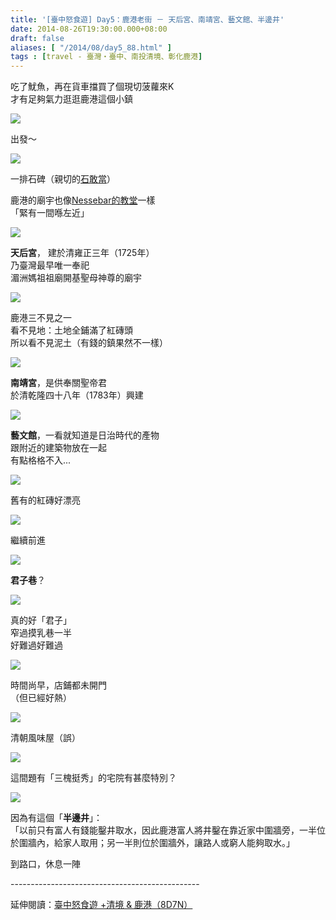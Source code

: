 ```yaml
---
title: '[臺中怒食遊] Day5：鹿港老街 － 天后宮、南靖宮、藝文館、半邊井'
date: 2014-08-26T19:30:00.000+08:00
draft: false
aliases: [ "/2014/08/day5_88.html" ]
tags : [travel - 臺灣・臺中、南投清境、彰化鹿港]
---
```


吃了魷魚，再在貨車擋買了個現切菠蘿來K  
才有足夠氣力逛逛鹿港這個小鎮  

![](/images/taichung5c1.jpg)

出發～  

![](/images/taichung5c2.jpg)

一排石碑（親切的[石敢當](https://hidie.net/okinawahea/)）  
  
鹿港的廟宇也像[Nessebar的教堂](https://hidie.net/bulgaria11c/)一樣  
「緊有一間喺左近」  

![](/images/taichung5c.jpg)

**天后宮**， 建於清雍正三年（1725年）  
乃臺灣最早唯一奉祀  
湄洲媽祖祖廟開基聖母神尊的廟宇  

![](/images/taichung5c3.jpg)

鹿港三不見之一  
看不見地：土地全鋪滿了紅磚頭  
所以看不見泥土（有錢的鎮果然不一樣）  

![](/images/taichung5c4.jpg)

**南靖宮**，是供奉關聖帝君  
於清乾隆四十八年（1783年）興建  

![](/images/taichung5c5.jpg)

**藝文館**，一看就知道是日治時代的產物  
跟附近的建築物放在一起  
有點格格不入...  

![](/images/taichung5c6.jpg)

舊有的紅磚好漂亮  

![](/images/taichung5c7.jpg)

繼續前進  

![](/images/taichung5c8.jpg)

**君子巷**？  

![](/images/taichung5c9.jpg)

真的好「君子」  
窄過摸乳巷一半  
好難過好難過  

![](/images/taichung5c10.jpg)

時間尚早，店鋪都未開門  
（但已經好熱）  

![](/images/taichung5c11.jpg)

清朝風味屋（誤）  

![](/images/taichung5c12.jpg)

這間題有「三槐挺秀」的宅院有甚麼特別？  

![](/images/taichung5c13.jpg)

因為有這個「**半邊井**」：  
「以前只有富人有錢能鑿井取水，因此鹿港富人將井鑿在靠近家中圍牆旁，一半位於圍牆內，給家人取用；另一半則位於圍牆外，讓路人或窮人能夠取水。」  
  
到路口，休息一陣  
  
\-----------------------------------------------  
  
延伸閱讀：[臺中怒食遊 +清境 & 鹿港（8D7N）](https://hidie.net/taichung8d7n/)
